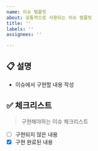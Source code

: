```yaml
---
name: 이슈 템플릿
about: 공통적으로 사용되는 이슈 템플릿
title: ''
labels: ''
assignees: ''

---
```


## 📋 설명

- 이슈에서 구현할 내용 작성

## ✅ 체크리스트

> 구현해야하는 이슈 체크리스트
- [ ] 구현되지 않은 내용
- [x] 구현 완료된 내용
